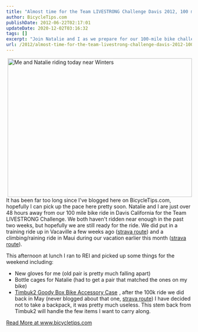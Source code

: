 ```yaml
---
title: "Almost time for the Team LIVESTRONG Challenge Davis 2012, 100 mile ride"
author: BicycleTips.com
publishDate: 2012-06-22T02:17:01
updateDate: 2020-12-02T03:16:32
tags: []
excerpt: "Join Natalie and I as we prepare for our 100-mile bike challenge for Team LIVESTRONG, blogging again on BicycleTips.com after a hiatus."
url: /2012/almost-time-for-the-team-livestrong-challenge-davis-2012-100-mile-ride  # Use the generated URL with year
---
```

<p><a href="https://www.flickr.com/photos/chammond/7284707760/" title="Me and Natalie riding today near Winters by chrishammond, on Flickr"><img align="right" alt="Me and Natalie riding today near Winters" height="375" src="https://farm8.staticflickr.com/7095/7284707760_a2af2b3eaf.jpg" style="float: right;" width="500" /></a>It has been far too long since I've blogged here on BicycleTips.com, hopefully I can pick up the pace here pretty soon. Natalie and I are just over 48 hours away from our 100 mile bike ride in Davis California for the Team LIVESTRONG Challenge. We both haven't ridden near enough in the past two weeks, but hopefully we are still ready for the ride. We did put in a training ride up in Vacaville a few weeks ago (<a href="https://app.strava.com/rides/9515330" target="_blank">strava route</a>) and a climbing/raining ride in Maui during our vacation earlier this month (<a href="https://app.strava.com/rides/10171729" target="_blank">strava route</a>).</p>  <p>This afternoon at lunch I ran to REI and picked up some things for the weekend including:</p>  <ul>  <li>New gloves for me (old pair is pretty much falling apart)</li>  <li>Bottle cages for Natalie (had to get a pair that matched the ones on my bike)</li>  <li><a href="https://www.amazon.com/gp/product/B00714F26U/ref=as_li_ss_tl?ie=UTF8&amp;tag=chrishammondc-20&amp;linkCode=as2&amp;camp=1789&amp;creative=390957&amp;creativeASIN=B00714F26U">Timbuk2 Goody Box Bike Accessory Case</a><img alt="" height="1" src="https://www.assoc-amazon.com/e/ir?t=chrishammondc-20&amp;l=as2&amp;o=1&amp;a=B00714F26U" style="border-style: none !important; margin: 0px; border-width: 0px;" width="1" /> , after the 100k ride we did back in May (never blogged about that one, <a href="https://app.strava.com/rides/7941281" target="_blank">strava route</a>) I have decided not to take a backpack, it was pretty much useless. This stem back from Timbuk2 will handle the few items I want to carry along.</li> </ul>  <a href="https://www.bicycletips.com/dear-lance-i-want-to-be-a-fan-but-cant">Read More at www.bicycletips.com</a>

